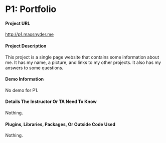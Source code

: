 # P1: Portfolio

#### Project URL
<http://p1.maxsnyder.me> 

#### Project Description
This project is a single page website that contains some information about me. It has my name, a picture, and links to my other projects. It also has my answers to some questions.

#### Demo Information
No demo for P1.

#### Details The Instructor Or TA Need To Know
Nothing.

#### Plugins, Libraries, Packages, Or Outside Code Used
Nothing.